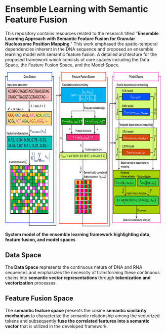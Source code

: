 # Ensemble Learning with Semantic Feature Fusion
This repository contains resources related to the research titled "**Ensemble Learning Approach with Semantic Feature Fusion for Granular Nucleosome Position Mapping**."
This work emphased the spatio-temporal dependencies inherent in the DNA sequence and proposed an ensemble learning model with semantic feature fusion. A detailed archtecture for the proposed framework which consists of core spaces including the Data Space, the Feature Fusion Space, and the Model Space.

<p align="center">
<img src="https://github.com/shahid3167/Ensemble_Learning_with_Semantic_Feature_Fusion/blob/ca8c6adafb0b3b6ca913754e6ebf90237e1122f1/Figures/SystemModel.jpg" width="700" height="500">


**System model of the ensemble learning framework highlighting data, feature fusion, and model spaces**

## Data Space
The **Data Space** represents the continuous nature of DNA and RNA sequences and emphasizes the necessity of transforming these continuous chains into **semantic vector representations** through **tokenization and vectorization** processes. 

## Feature Fusion Space
The **semantic feature space** presents the cosine **semantic similarity mechanism** to characterize the semantic relationship among the vectorized tokens and subsequently **fuse the correlated features into a semantic vector** that is utilized in the developed framework.
